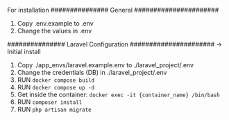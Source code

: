 For installation
############### General ######################
1. Copy .env.example to .env
2. Change the values in .env



############### Laravel Configuration ######################
-> Initial install

1. Copy ./app_envs/laravel.example.env to ./laravel_project/.env
2. Change the credentials (DB) in ./laravel_project/.env
3. RUN `docker compose build`
4. RUN `docker compose up -d`
5. Get inside the container: `docker exec -it {container_name} /bin/bash`
6. RUN `composer install`
7. RUN `php artisan migrate`
